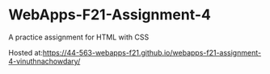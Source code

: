 # WebApps-F21-Assignment-4
A practice assignment for HTML with CSS

Hosted at:https://44-563-webapps-f21.github.io/webapps-f21-assignment-4-vinuthnachowdary/ 


